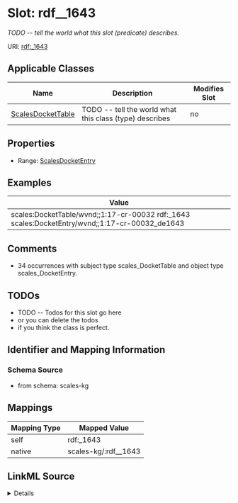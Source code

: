 

# Slot: rdf__1643


_TODO -- tell the world what this slot (predicate) describes._





URI: [rdf:_1643](http://www.w3.org/1999/02/22-rdf-syntax-ns#_1643)



<!-- no inheritance hierarchy -->





## Applicable Classes

| Name | Description | Modifies Slot |
| --- | --- | --- |
| [ScalesDocketTable](../classes/ScalesDocketTable.md) | TODO -- tell the world what this class (type) describes |  no  |







## Properties

* Range: [ScalesDocketEntry](../classes/ScalesDocketEntry.md)






## Examples

| Value |
| --- |
| scales:DocketTable/wvnd;;1:17-cr-00032 rdf:_1643 scales:DocketEntry/wvnd;;1:17-cr-00032_de1643 |

## Comments

* 34 occurrences with subject type scales_DocketTable and object type scales_DocketEntry.

## TODOs

* TODO -- Todos for this slot go here
* or you can delete the todos
* if you think the class is perfect.

## Identifier and Mapping Information







### Schema Source


* from schema: scales-kg




## Mappings

| Mapping Type | Mapped Value |
| ---  | ---  |
| self | rdf:_1643 |
| native | scales-kg/:rdf__1643 |




## LinkML Source

<details>
```yaml
name: rdf__1643
description: TODO -- tell the world what this slot (predicate) describes.
todos:
- TODO -- Todos for this slot go here
- or you can delete the todos
- if you think the class is perfect.
comments:
- 34 occurrences with subject type scales_DocketTable and object type scales_DocketEntry.
examples:
- value: scales:DocketTable/wvnd;;1:17-cr-00032 rdf:_1643 scales:DocketEntry/wvnd;;1:17-cr-00032_de1643
from_schema: scales-kg
rank: 1000
slot_uri: rdf:_1643
alias: rdf__1643
domain_of:
- scales_DocketTable
range: scales_DocketEntry

```
</details>